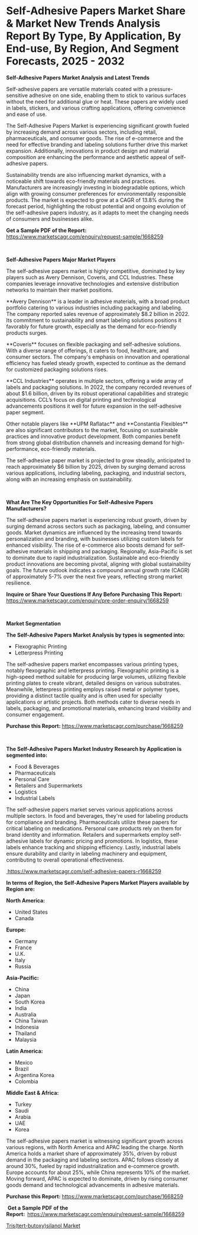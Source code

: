<p><h1>Self-Adhesive Papers Market Share & Market New Trends Analysis Report By Type, By Application, By End-use, By Region, And Segment Forecasts, 2025 - 2032</h1></p><p><strong>Self-Adhesive Papers Market Analysis and Latest Trends</strong></p>
<p><p>Self-adhesive papers are versatile materials coated with a pressure-sensitive adhesive on one side, enabling them to stick to various surfaces without the need for additional glue or heat. These papers are widely used in labels, stickers, and various crafting applications, offering convenience and ease of use.</p><p>The Self-Adhesive Papers Market is experiencing significant growth fueled by increasing demand across various sectors, including retail, pharmaceuticals, and consumer goods. The rise of e-commerce and the need for effective branding and labeling solutions further drive this market expansion. Additionally, innovations in product design and material composition are enhancing the performance and aesthetic appeal of self-adhesive papers.</p><p>Sustainability trends are also influencing market dynamics, with a noticeable shift towards eco-friendly materials and practices. Manufacturers are increasingly investing in biodegradable options, which align with growing consumer preferences for environmentally responsible products. The market is expected to grow at a CAGR of 13.8% during the forecast period, highlighting the robust potential and ongoing evolution of the self-adhesive papers industry, as it adapts to meet the changing needs of consumers and businesses alike.</p></p>
<p><strong>Get a Sample PDF of the Report:&nbsp;</strong> <a href="https://www.marketscagr.com/enquiry/request-sample/1668259?utm_campaign=3266&utm_medium=2&utm_source=Github&utm_content=ia&utm_term=02042025&utm_id=self-adhesive-papers">https://www.marketscagr.com/enquiry/request-sample/1668259</a></p>
<p>&nbsp;</p>
<p><strong>Self-Adhesive Papers Major Market Players</strong></p>
<p><p>The self-adhesive papers market is highly competitive, dominated by key players such as Avery Dennison, Coveris, and CCL Industries. These companies leverage innovative technologies and extensive distribution networks to maintain their market positions.</p><p>**Avery Dennison** is a leader in adhesive materials, with a broad product portfolio catering to various industries including packaging and labeling. The company reported sales revenue of approximately $8.2 billion in 2022. Its commitment to sustainability and smart labeling solutions positions it favorably for future growth, especially as the demand for eco-friendly products surges.</p><p>**Coveris** focuses on flexible packaging and self-adhesive solutions. With a diverse range of offerings, it caters to food, healthcare, and consumer sectors. The company's emphasis on innovation and operational efficiency has fueled steady growth, expected to continue as the demand for customized packaging solutions rises.</p><p>**CCL Industries** operates in multiple sectors, offering a wide array of labels and packaging solutions. In 2022, the company recorded revenues of about $1.6 billion, driven by its robust operational capabilities and strategic acquisitions. CCL’s focus on digital printing and technological advancements positions it well for future expansion in the self-adhesive paper segment.</p><p>Other notable players like **UPM Raflatac** and **Constantia Flexibles** are also significant contributors to the market, focusing on sustainable practices and innovative product development. Both companies benefit from strong global distribution channels and increasing demand for high-performance, eco-friendly materials.</p><p>The self-adhesive paper market is projected to grow steadily, anticipated to reach approximately $6 billion by 2025, driven by surging demand across various applications, including labeling, packaging, and industrial sectors, along with an increasing emphasis on sustainability.</p></p>
<p>&nbsp;</p>
<p><strong>What Are The Key Opportunities For Self-Adhesive Papers Manufacturers?</strong></p>
<p><p>The self-adhesive papers market is experiencing robust growth, driven by surging demand across sectors such as packaging, labeling, and consumer goods. Market dynamics are influenced by the increasing trend towards personalization and branding, with businesses utilizing custom labels for enhanced visibility. The rise of e-commerce also boosts demand for self-adhesive materials in shipping and packaging. Regionally, Asia-Pacific is set to dominate due to rapid industrialization. Sustainable and eco-friendly product innovations are becoming pivotal, aligning with global sustainability goals. The future outlook indicates a compound annual growth rate (CAGR) of approximately 5-7% over the next five years, reflecting strong market resilience.</p></p>
<p><strong>Inquire or Share Your Questions If Any Before Purchasing This Report:</strong> <a href="https://www.marketscagr.com/enquiry/pre-order-enquiry/1668259?utm_campaign=3266&utm_medium=2&utm_source=Github&utm_content=ia&utm_term=02042025&utm_id=self-adhesive-papers">https://www.marketscagr.com/enquiry/pre-order-enquiry/1668259</a></p>
<p>&nbsp;</p>
<p><strong>Market Segmentation</strong></p>
<p><strong>The Self-Adhesive Papers Market Analysis by types is segmented into:</strong></p>
<p><ul><li>Flexographic Printing</li><li>Letterpress Printing</li></ul></p>
<p><p>The self-adhesive papers market encompasses various printing types, notably flexographic and letterpress printing. Flexographic printing is a high-speed method suitable for producing large volumes, utilizing flexible printing plates to create vibrant, detailed designs on various substrates. Meanwhile, letterpress printing employs raised metal or polymer types, providing a distinct tactile quality and is often used for specialty applications or artistic projects. Both methods cater to diverse needs in labels, packaging, and promotional materials, enhancing brand visibility and consumer engagement.</p></p>
<p><strong>Purchase this Report:&nbsp;</strong><a href="https://www.marketscagr.com/purchase/1668259?utm_campaign=3266&utm_medium=2&utm_source=Github&utm_content=ia&utm_term=02042025&utm_id=self-adhesive-papers">https://www.marketscagr.com/purchase/1668259</a></p>
<p>&nbsp;</p>
<p><strong>The Self-Adhesive Papers Market Industry Research by Application is segmented into:</strong></p>
<p><ul><li>Food & Beverages</li><li>Pharmaceuticals</li><li>Personal Care</li><li>Retailers and Supermarkets</li><li>Logistics</li><li>Industrial Labels</li></ul></p>
<p><p>The self-adhesive papers market serves various applications across multiple sectors. In food and beverages, they're used for labeling products for compliance and branding. Pharmaceuticals utilize these papers for critical labeling on medications. Personal care products rely on them for brand identity and information. Retailers and supermarkets employ self-adhesive labels for dynamic pricing and promotions. In logistics, these labels enhance tracking and shipping efficiency. Lastly, industrial labels ensure durability and clarity in labeling machinery and equipment, contributing to overall operational effectiveness.</p></p>
<p><a href="https://www.marketscagr.com/self-adhesive-papers-r1668259?utm_campaign=3266&utm_medium=2&utm_source=Github&utm_content=ia&utm_term=02042025&utm_id=self-adhesive-papers">&nbsp;https://www.marketscagr.com/self-adhesive-papers-r1668259</a></p>
<p><strong>In terms of Region, the Self-Adhesive Papers Market Players available by Region are:</strong></p>
<p>
    <p> <strong> North America: </strong>
        <ul>
            <li>United States</li>
            <li>Canada</li>
        </ul>
        </p> 
    <p> <strong> Europe: </strong>
        <ul>
            <li>Germany</li>
            <li>France</li>
            <li>U.K.</li>
            <li>Italy</li>
            <li>Russia</li>
        </ul>
        </p> 
    <p> <strong> Asia-Pacific: </strong>
        <ul>
            <li>China</li>
            <li>Japan</li>
            <li>South Korea</li>
            <li>India</li>
            <li>Australia</li>
            <li>China Taiwan</li>
            <li>Indonesia</li>
            <li>Thailand</li>
            <li>Malaysia</li>
        </ul>
        </p> 
    <p> <strong> Latin America: </strong>
        <ul>
            <li>Mexico</li>
            <li>Brazil</li>
            <li>Argentina Korea</li>
            <li>Colombia</li>
        </ul>
        </p> 
    <p> <strong> Middle East & Africa: </strong>
        <ul>
            <li>Turkey</li>
            <li>Saudi</li>
            <li>Arabia</li>
            <li>UAE</li>
            <li>Korea</li>
        </ul>
    </p>
    </p>
<p><p>The self-adhesive papers market is witnessing significant growth across various regions, with North America and APAC leading the charge. North America holds a market share of approximately 35%, driven by robust demand in the packaging and labeling sectors. APAC follows closely at around 30%, fueled by rapid industrialization and e-commerce growth. Europe accounts for about 25%, while China represents 10% of the market. Moving forward, APAC is expected to dominate, driven by rising consumer goods demand and technological advancements in adhesive materials.</p></p>
<p><strong>Purchase this Report: </strong><a href="https://www.marketscagr.com/purchase/1668259?utm_campaign=3266&utm_medium=2&utm_source=Github&utm_content=ia&utm_term=02042025&utm_id=self-adhesive-papers">https://www.marketscagr.com/purchase/1668259</a></p>
<p>&nbsp;<strong>Get a Sample PDF of the Report:&nbsp;&nbsp;</strong><a href="https://www.marketscagr.com/enquiry/request-sample/1668259?utm_campaign=3266&utm_medium=2&utm_source=Github&utm_content=ia&utm_term=02042025&utm_id=self-adhesive-papers">https://www.marketscagr.com/enquiry/request-sample/1668259</a></p>
<p><strong></strong></p>
<p><p><a href="https://github.com/samesdufloiw/Market-Research-Report-List-1/blob/main/tristert-butoxysilanol-market.md?utm_campaign=3266&utm_medium=2&utm_source=Github&utm_content=ia&utm_term=02042025&utm_id=self-adhesive-papers">Tris(tert-butoxy)silanol Market</a></p></p>